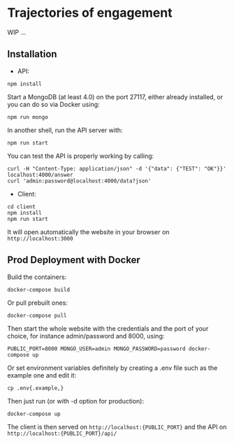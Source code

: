 # Trajectories of engagement

WIP ...

## Installation

- API:

```
npm install
```

Start a MongoDB (at least 4.0) on the port 27117, either already installed, or you can do so via Docker using:
```
npm run mongo
```

In another shell, run the API server with:
```
npm run start
```

You can test the API is properly working by calling:
```
curl -H "Content-Type: application/json" -d '{"data": {"TEST": "OK"}}' localhost:4000/answer
curl 'admin:password@localhost:4000/data?json'
```

- Client:

```
cd client
npm install
npm run start
```

It will open automatically the website in your browser on `http://localhost:3000`


## Prod Deployment with Docker

Build the containers:
```
docker-compose build
```

Or pull prebuilt ones:
```
docker-compose pull
```

Then start the whole website with the credentials and the port of your choice, for instance admin/password and 8000, using:
```
PUBLIC_PORT=8000 MONGO_USER=admin MONGO_PASSWORD=password docker-compose up
```

Or set environment variables definitely by creating a .env file such as the example one and edit it:
```
cp .env{.example,}
```

Then just run (or with -d option for production):
```
docker-compose up
```

The client is then served on `http://localhost:{PUBLIC_PORT}` and the API on `http://localhost:{PUBLIC_PORT}/api/`
